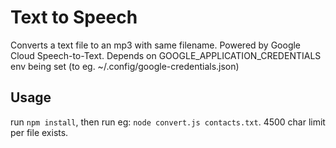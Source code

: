 # Text to Speech

Converts a text file to an mp3 with same filename. Powered by Google Cloud Speech-to-Text.
Depends on GOOGLE_APPLICATION_CREDENTIALS env being set (to eg. ~/.config/google-credentials.json)

## Usage
run `npm install`, then run eg: `node convert.js contacts.txt`. 4500 char limit per file exists.
